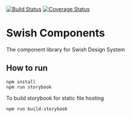[![Build Status](https://travis-ci.com/krfong916/swish-components.svg?branch=master)](https://travis-ci.com/krfong916/swish-components)
[![Coverage Status](https://coveralls.io/repos/github/krfong916/swish-components/badge.svg?branch=master)](https://coveralls.io/github/krfong916/swish-components?branch=master)

# Swish Components

The component library for Swish Design System

## How to run

```
npm install
npm run storybook
```

To build storybook for static file hosting

```
npm run build-storybook
```
